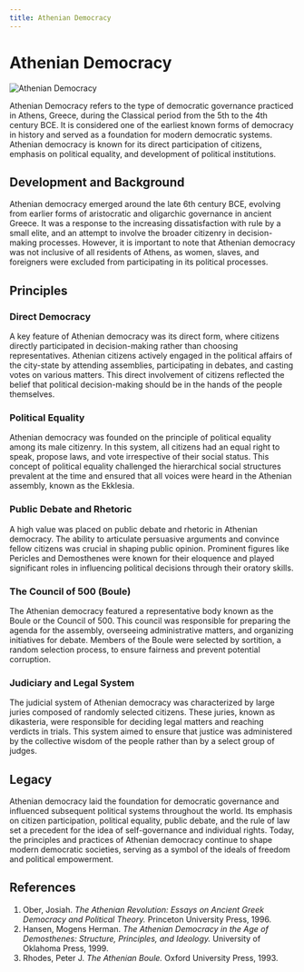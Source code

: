 ```yaml
---
title: Athenian Democracy
---
```

# Athenian Democracy

![Athenian Democracy](https://upload.wikimedia.org/wikipedia/commons/thumb/7/74/Democracy_athens_in_320_BC.svg/500px-Democracy_athens_in_320_BC.svg.png)

Athenian Democracy refers to the type of democratic governance practiced in Athens, Greece, during the Classical period from the 5th to the 4th century BCE. It is considered one of the earliest known forms of democracy in history and served as a foundation for modern democratic systems. Athenian democracy is known for its direct participation of citizens, emphasis on political equality, and development of political institutions.

## Development and Background

Athenian democracy emerged around the late 6th century BCE, evolving from earlier forms of aristocratic and oligarchic governance in ancient Greece. It was a response to the increasing dissatisfaction with rule by a small elite, and an attempt to involve the broader citizenry in decision-making processes. However, it is important to note that Athenian democracy was not inclusive of all residents of Athens, as women, slaves, and foreigners were excluded from participating in its political processes.

## Principles

### Direct Democracy

A key feature of Athenian democracy was its direct form, where citizens directly participated in decision-making rather than choosing representatives. Athenian citizens actively engaged in the political affairs of the city-state by attending assemblies, participating in debates, and casting votes on various matters. This direct involvement of citizens reflected the belief that political decision-making should be in the hands of the people themselves.

### Political Equality

Athenian democracy was founded on the principle of political equality among its male citizenry. In this system, all citizens had an equal right to speak, propose laws, and vote irrespective of their social status. This concept of political equality challenged the hierarchical social structures prevalent at the time and ensured that all voices were heard in the Athenian assembly, known as the Ekklesia.

### Public Debate and Rhetoric

A high value was placed on public debate and rhetoric in Athenian democracy. The ability to articulate persuasive arguments and convince fellow citizens was crucial in shaping public opinion. Prominent figures like Pericles and Demosthenes were known for their eloquence and played significant roles in influencing political decisions through their oratory skills.

### The Council of 500 (Boule)

The Athenian democracy featured a representative body known as the Boule or the Council of 500. This council was responsible for preparing the agenda for the assembly, overseeing administrative matters, and organizing initiatives for debate. Members of the Boule were selected by sortition, a random selection process, to ensure fairness and prevent potential corruption.

### Judiciary and Legal System

The judicial system of Athenian democracy was characterized by large juries composed of randomly selected citizens. These juries, known as dikasteria, were responsible for deciding legal matters and reaching verdicts in trials. This system aimed to ensure that justice was administered by the collective wisdom of the people rather than by a select group of judges.

## Legacy

Athenian democracy laid the foundation for democratic governance and influenced subsequent political systems throughout the world. Its emphasis on citizen participation, political equality, public debate, and the rule of law set a precedent for the idea of self-governance and individual rights. Today, the principles and practices of Athenian democracy continue to shape modern democratic societies, serving as a symbol of the ideals of freedom and political empowerment.

## References

1. Ober, Josiah. *The Athenian Revolution: Essays on Ancient Greek Democracy and Political Theory.* Princeton University Press, 1996.
2. Hansen, Mogens Herman. *The Athenian Democracy in the Age of Demosthenes: Structure, Principles, and Ideology.* University of Oklahoma Press, 1999.
3. Rhodes, Peter J. *The Athenian Boule.* Oxford University Press, 1993.